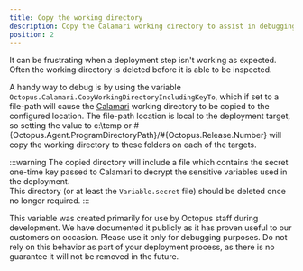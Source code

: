 ```yaml
---
title: Copy the working directory 
description: Copy the Calamari working directory to assist in debugging.
position: 2 
---
```


It can be frustrating when a deployment step isn't working as expected.  Often the working directory is deleted before it is able to be inspected.

A handy way to debug is by using the variable `Octopus.Calamari.CopyWorkingDirectoryIncludingKeyTo`, which if set to a file-path will cause the [Calamari](/docs/octopus-rest-api/calamari.md) working directory to be copied to the configured location. The file-path location is local to the deployment target, so setting the value to c:\temp or #{Octopus.Agent.ProgramDirectoryPath}/#{Octopus.Release.Number} will copy the working directory to these folders on each of the targets. 

:::warning
The copied directory will include a file which contains the secret one-time key passed to Calamari to decrypt the sensitive variables used in the deployment.  
This directory (or at least the `Variable.secret` file) should be deleted once no longer required.
:::

This variable was created primarily for use by Octopus staff during development. We have documented it publicly as it has proven useful to our customers on occasion.  Please use it only for debugging purposes.  Do not rely on this behavior as part of your deployment process, as there is no guarantee it will not be removed in the future.
